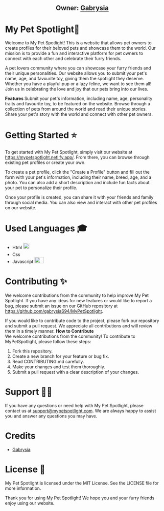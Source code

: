 
<h2 align="center"><b>Owner: <a href="https://github.com/gabrysia694">Gabrysia</a></b></h2>

# My Pet Spotlight💫

Welcome to My Pet Spotlight! This is a website that allows pet owners to create profiles for their beloved pets and showcase them to the world. Our mission is to provide a fun and interactive platform for pet owners to connect with each other and celebrate their furry friends.

A pet lovers community where you can showcase your furry friends and their unique personalities. 
Our website allows you to submit your pet's name, age, and favourite toy, giving them the spotlight they deserve. 
Whether you have a playful pup or a lazy feline, we want to see them all! Join us in celebrating the love and joy that our pets bring into our lives.

<strong> Features </strong>
Submit your pet's information, including name, age, personality traits and favourite toy, to be featured on the website.
Browse through a collection of pets from around the world and read their unique stories.
Share your pet's story with the world and connect with other pet owners.

# Getting Started ⭐

To get started with My Pet Spotlight, simply visit our website at https://mypetspotlight.netlify.app/. From there, you can browse through existing pet profiles or create your own. 

To create a pet profile, click the "Create a Profile" button and fill out the form with your pet's information, including their name, breed, age, and a photo. You can also add a short description and include fun facts about your pet to personalize their profile.

Once your profile is created, you can share it with your friends and family through social media. You can also view and interact with other pet profiles on our website.

# Used Languages 🎓

- Html <img src="https://encrypted-tbn0.gstatic.com/images?q=tbn:ANd9GcQpngGRjYX1ca7qAADU3K6eGLj7ShQE3L2otdzfryl_Y9Ht2QRoQKYQbsXd36XIxMbYOw0&usqp=CAU" width="20" height="20">
- Css <img src="https://upload.wikimedia.org/wikipedia/commons/thumb/d/d5/CSS3_logo_and_wordmark.svg/1200px-CSS3_logo_and_wordmark.svg.png" width="15" height="20">
- Javascript <img src="https://1000logos.net/wp-content/uploads/2020/09/JavaScript-Logo.png" width="30" height="20">

# Contributing ✨

We welcome contributions from the community to help improve My Pet Spotlight. If you have any ideas for new features or would like to report a bug, please submit an issue on our GitHub repository at https://github.com/gabrysia694/MyPetSpotlight. 

If you would like to contribute code to the project, please fork our repository and submit a pull request. We appreciate all contributions and will review them in a timely manner.
<strong> How to Contribute </strong>
<br>
We welcome contributions from the community! To contribute to MyPetSpotlight, please follow these steps:
<ol>
  <li> Fork this repository. </li>
  <li> Create a new branch for your feature or bug fix. </li>
  <li> Read CONTRIBUTING.md carefully. </li>
  <li> Make your changes and test them thoroughly. </li>
  <li> Submit a pull request with a clear description of your changes. </li>
</ol>


# Support 👨‍💻

If you have any questions or need help with My Pet Spotlight, please contact us at support@mypetspotlight.com. We are always happy to assist you and answer any questions you may have.

# Credits

- [Gabrysia](https://github.com/gabrysia694)

# License 📝

My Pet Spotlight is licensed under the MIT License. See the LICENSE file for more information.

Thank you for using My Pet Spotlight! We hope you and your furry friends enjoy using our website.

